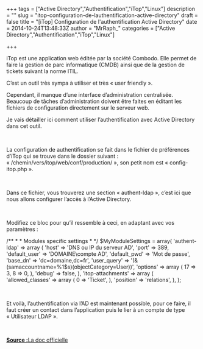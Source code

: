 +++
tags = ["Active Directory","Authentification","iTop","Linux"]
description = ""
slug = "itop-configuration-de-lauthentification-active-directory"
draft = false
title = "[iTop] Configuration de l'authentification Active Directory"
date = 2014-10-24T13:48:33Z
author = "MrRaph_"
categories = ["Active Directory","Authentification","iTop","Linux"]

+++


iTop est une application web éditée par la société Combodo. Elle permet de faire la gestion de parc informatique (CMDB) ainsi que de la gestion de tickets suivant la norme ITIL.

C’est un outil très sympa à utiliser et très « user friendly ».

Cependant, il manque d’une interface d’administration centralisée. Beaucoup de tâches d’administration doivent être faites en éditant les fichiers de configuration directement sur le serveur web.

Je vais détailler ici comment utiliser l’authentification avec Active Directory dans cet outil.  
  
  

La configuration de authentification se fait dans le fichier de préférences d’iTop qui se trouve dans le dossier suivant : « /chemin/vers/itop/web/conf/production/ », son petit nom est « config-itop.php ».

 

Dans ce fichier, vous trouverez une section « authent-ldap », c’est ici que nous allons configurer l’accès à l’Active Directory.

 

Modifiez ce bloc pour qu’il ressemble à ceci, en adaptant avec vos paramètres :

/** * * Modules specific settings * */ $MyModuleSettings = array( 'authent-ldap' => array ( 'host' => 'DNS ou IP du serveur AD', 'port' => 389, 'default_user' => 'DOMAINE\compte AD', 'default_pwd' => 'Mot de passe', 'base_dn' => 'dc=domaine,dc=fr', 'user_query' => '(&(samaccountname=%1$s)(objectCategory=User))', 'options' => array ( 17 => 3, 8 => 0, ), 'debug' => false, ), 'itop-attachments' => array ( 'allowed_classes' => array ( 0 => 'Ticket', ), 'position' => 'relations', ), );

 

Et voilà, l’authentification via l’AD est maintenant possible, pour ce faire, il faut créer un contact dans l’application puis le lier à un compte de type « Utilisateur LDAP ».

 

<span style="text-decoration: underline;">**Source :**</span>[La doc officielle](https://wiki.openitop.org/doku.php?id=active_directory_integration)


